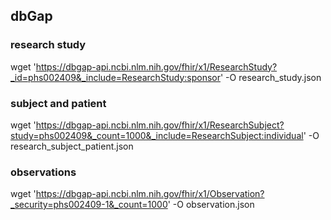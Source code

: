 ## dbGap

### research study
wget 'https://dbgap-api.ncbi.nlm.nih.gov/fhir/x1/ResearchStudy?_id=phs002409&_include=ResearchStudy:sponsor' -O research_study.json

### subject and patient
wget 'https://dbgap-api.ncbi.nlm.nih.gov/fhir/x1/ResearchSubject?study=phs002409&_count=1000&_include=ResearchSubject:individual' -O research_subject_patient.json

### observations
wget 'https://dbgap-api.ncbi.nlm.nih.gov/fhir/x1/Observation?_security=phs002409-1&_count=1000' -O observation.json
